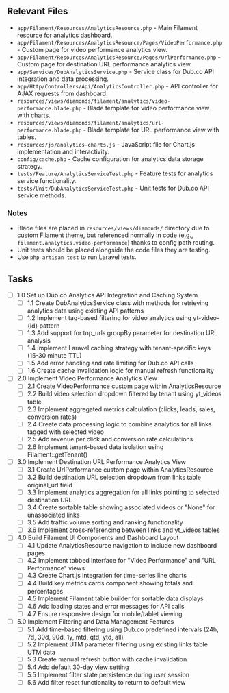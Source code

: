 ## Relevant Files

- `app/Filament/Resources/AnalyticsResource.php` - Main Filament resource for analytics dashboard.
- `app/Filament/Resources/AnalyticsResource/Pages/VideoPerformance.php` - Custom page for video performance analytics view.
- `app/Filament/Resources/AnalyticsResource/Pages/UrlPerformance.php` - Custom page for destination URL performance analytics view.
- `app/Services/DubAnalyticsService.php` - Service class for Dub.co API integration and data processing.
- `app/Http/Controllers/Api/AnalyticsController.php` - API controller for AJAX requests from dashboard.
- `resources/views/diamonds/filament/analytics/video-performance.blade.php` - Blade template for video performance view with charts.
- `resources/views/diamonds/filament/analytics/url-performance.blade.php` - Blade template for URL performance view with tables.
- `resources/js/analytics-charts.js` - JavaScript file for Chart.js implementation and interactivity.
- `config/cache.php` - Cache configuration for analytics data storage strategy.
- `tests/Feature/AnalyticsServiceTest.php` - Feature tests for analytics service functionality.
- `tests/Unit/DubAnalyticsServiceTest.php` - Unit tests for Dub.co API service methods.

### Notes

- Blade files are placed in `resources/views/diamonds/` directory due to custom Filament theme, but referenced normally in code (e.g., `filament.analytics.video-performance`) thanks to config path routing.
- Unit tests should be placed alongside the code files they are testing.
- Use `php artisan test` to run Laravel tests.

## Tasks

- [ ] 1.0 Set up Dub.co Analytics API Integration and Caching System
  - [ ] 1.1 Create DubAnalyticsService class with methods for retrieving analytics data using existing API patterns
  - [ ] 1.2 Implement tag-based filtering for video analytics using yt-video-{id} pattern
  - [ ] 1.3 Add support for top_urls groupBy parameter for destination URL analysis
  - [ ] 1.4 Implement Laravel caching strategy with tenant-specific keys (15-30 minute TTL)
  - [ ] 1.5 Add error handling and rate limiting for Dub.co API calls
  - [ ] 1.6 Create cache invalidation logic for manual refresh functionality

- [ ] 2.0 Implement Video Performance Analytics View
  - [ ] 2.1 Create VideoPerformance custom page within AnalyticsResource
  - [ ] 2.2 Build video selection dropdown filtered by tenant using yt_videos table
  - [ ] 2.3 Implement aggregated metrics calculation (clicks, leads, sales, conversion rates)
  - [ ] 2.4 Create data processing logic to combine analytics for all links tagged with selected video
  - [ ] 2.5 Add revenue per click and conversion rate calculations
  - [ ] 2.6 Implement tenant-based data isolation using Filament::getTenant()

- [ ] 3.0 Implement Destination URL Performance Analytics View
  - [ ] 3.1 Create UrlPerformance custom page within AnalyticsResource
  - [ ] 3.2 Build destination URL selection dropdown from links table original_url field
  - [ ] 3.3 Implement analytics aggregation for all links pointing to selected destination URL
  - [ ] 3.4 Create sortable table showing associated videos or "None" for unassociated links
  - [ ] 3.5 Add traffic volume sorting and ranking functionality
  - [ ] 3.6 Implement cross-referencing between links and yt_videos tables

- [ ] 4.0 Build Filament UI Components and Dashboard Layout
  - [ ] 4.1 Update AnalyticsResource navigation to include new dashboard pages
  - [ ] 4.2 Implement tabbed interface for "Video Performance" and "URL Performance" views
  - [ ] 4.3 Create Chart.js integration for time-series line charts
  - [ ] 4.4 Build key metrics cards component showing totals and percentages
  - [ ] 4.5 Implement Filament table builder for sortable data displays
  - [ ] 4.6 Add loading states and error messages for API calls
  - [ ] 4.7 Ensure responsive design for mobile/tablet viewing

- [ ] 5.0 Implement Filtering and Data Management Features
  - [ ] 5.1 Add time-based filtering using Dub.co predefined intervals (24h, 7d, 30d, 90d, 1y, mtd, qtd, ytd, all)
  - [ ] 5.2 Implement UTM parameter filtering using existing links table UTM data
  - [ ] 5.3 Create manual refresh button with cache invalidation
  - [ ] 5.4 Add default 30-day view setting
  - [ ] 5.5 Implement filter state persistence during user session
  - [ ] 5.6 Add filter reset functionality to return to default view 